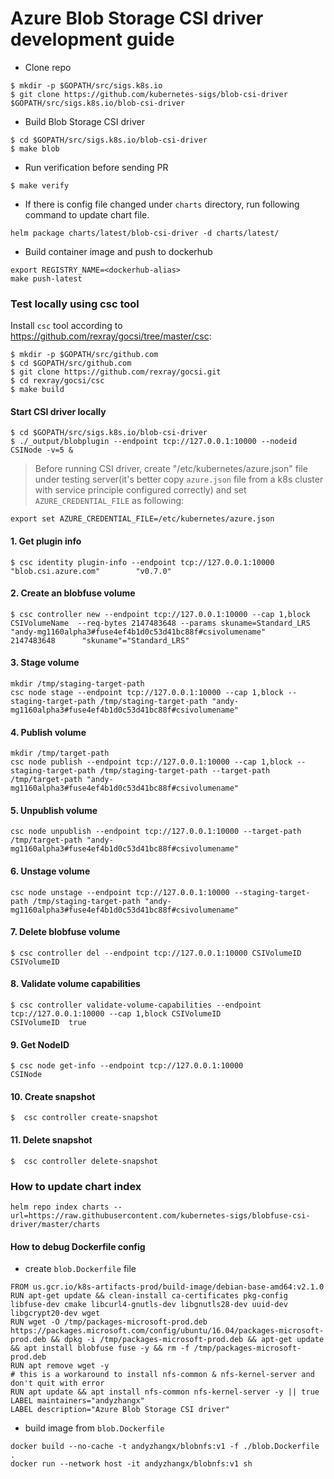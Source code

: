 # Azure Blob Storage CSI driver development guide

 - Clone repo
```console
$ mkdir -p $GOPATH/src/sigs.k8s.io
$ git clone https://github.com/kubernetes-sigs/blob-csi-driver $GOPATH/src/sigs.k8s.io/blob-csi-driver
```

 - Build Blob Storage CSI driver
```console
$ cd $GOPATH/src/sigs.k8s.io/blob-csi-driver
$ make blob
```

 - Run verification before sending PR
```console
$ make verify
```

 - If there is config file changed under `charts` directory, run following command to update chart file.
```console
helm package charts/latest/blob-csi-driver -d charts/latest/
```

 - Build container image and push to dockerhub
```console
export REGISTRY_NAME=<dockerhub-alias>
make push-latest
```

### Test locally using csc tool
Install `csc` tool according to https://github.com/rexray/gocsi/tree/master/csc:
```console
$ mkdir -p $GOPATH/src/github.com
$ cd $GOPATH/src/github.com
$ git clone https://github.com/rexray/gocsi.git
$ cd rexray/gocsi/csc
$ make build
```

#### Start CSI driver locally
```console
$ cd $GOPATH/src/sigs.k8s.io/blob-csi-driver
$ ./_output/blobplugin --endpoint tcp://127.0.0.1:10000 --nodeid CSINode -v=5 &
```
> Before running CSI driver, create "/etc/kubernetes/azure.json" file under testing server(it's better copy `azure.json` file from a k8s cluster with service principle configured correctly) and set `AZURE_CREDENTIAL_FILE` as following:
```
export set AZURE_CREDENTIAL_FILE=/etc/kubernetes/azure.json
```

#### 1. Get plugin info
```console
$ csc identity plugin-info --endpoint tcp://127.0.0.1:10000
"blob.csi.azure.com"        "v0.7.0"
```

#### 2. Create an blobfuse volume
```console
$ csc controller new --endpoint tcp://127.0.0.1:10000 --cap 1,block CSIVolumeName  --req-bytes 2147483648 --params skuname=Standard_LRS
"andy-mg1160alpha3#fuse4ef4b1d0c53d41bc88f#csivolumename"       2147483648      "skuname"="Standard_LRS"
```

#### 3. Stage volume
```console
mkdir /tmp/staging-target-path
csc node stage --endpoint tcp://127.0.0.1:10000 --cap 1,block --staging-target-path /tmp/staging-target-path "andy-mg1160alpha3#fuse4ef4b1d0c53d41bc88f#csivolumename"
```

#### 4. Publish volume
```console
mkdir /tmp/target-path
csc node publish --endpoint tcp://127.0.0.1:10000 --cap 1,block --staging-target-path /tmp/staging-target-path --target-path /tmp/target-path "andy-mg1160alpha3#fuse4ef4b1d0c53d41bc88f#csivolumename"
```

#### 5. Unpublish volume
```console
csc node unpublish --endpoint tcp://127.0.0.1:10000 --target-path /tmp/target-path "andy-mg1160alpha3#fuse4ef4b1d0c53d41bc88f#csivolumename"
```

#### 6. Unstage volume
```console
csc node unstage --endpoint tcp://127.0.0.1:10000 --staging-target-path /tmp/staging-target-path "andy-mg1160alpha3#fuse4ef4b1d0c53d41bc88f#csivolumename"
```

#### 7. Delete blobfuse volume
```console
$ csc controller del --endpoint tcp://127.0.0.1:10000 CSIVolumeID
CSIVolumeID
```

#### 8. Validate volume capabilities
```console
$ csc controller validate-volume-capabilities --endpoint tcp://127.0.0.1:10000 --cap 1,block CSIVolumeID
CSIVolumeID  true
```

#### 9. Get NodeID
```console
$ csc node get-info --endpoint tcp://127.0.0.1:10000
CSINode
```

#### 10. Create snapshot
```console
$  csc controller create-snapshot
```

#### 11. Delete snapshot
```console
$  csc controller delete-snapshot
```

### How to update chart index

```console
helm repo index charts --url=https://raw.githubusercontent.com/kubernetes-sigs/blobfuse-csi-driver/master/charts
```

#### How to debug Dockerfile config
 - create `blob.Dockerfile` file
```
FROM us.gcr.io/k8s-artifacts-prod/build-image/debian-base-amd64:v2.1.0
RUN apt-get update && clean-install ca-certificates pkg-config libfuse-dev cmake libcurl4-gnutls-dev libgnutls28-dev uuid-dev libgcrypt20-dev wget
RUN wget -O /tmp/packages-microsoft-prod.deb https://packages.microsoft.com/config/ubuntu/16.04/packages-microsoft-prod.deb && dpkg -i /tmp/packages-microsoft-prod.deb && apt-get update && apt install blobfuse fuse -y && rm -f /tmp/packages-microsoft-prod.deb
RUN apt remove wget -y
# this is a workaround to install nfs-common & nfs-kernel-server and don't quit with error
RUN apt update && apt install nfs-common nfs-kernel-server -y || true
LABEL maintainers="andyzhangx"
LABEL description="Azure Blob Storage CSI driver"
```
 - build image from `blob.Dockerfile`
```console
docker build --no-cache -t andyzhangx/blobnfs:v1 -f ./blob.Dockerfile .
docker run --network host -it andyzhangx/blobnfs:v1 sh
```
